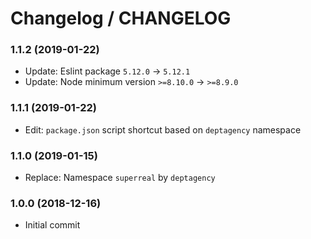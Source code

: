 # Changelog / CHANGELOG


### 1.1.2 (2019-01-22)

* Update: Eslint package `5.12.0` → `5.12.1`
* Update: Node minimum version `>=8.10.0` → `>=8.9.0`


### 1.1.1 (2019-01-22)

* Edit: `package.json` script shortcut based on `deptagency` namespace


### 1.1.0 (2019-01-15)

* Replace: Namespace `superreal` by `deptagency`


### 1.0.0 (2018-12-16)

* Initial commit
